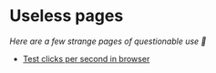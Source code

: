 # Useless pages
_Here are a few strange pages of questionable use 🤔_

- [Test clicks per second in browser](testClicksPerSecond.html)
